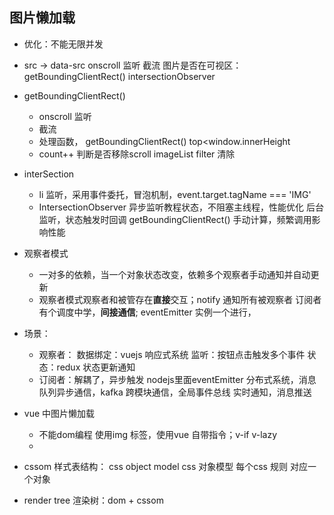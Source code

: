 ## 图片懒加载
- 优化：不能无限并发
- src -> data-src
  onscroll 监听 
  截流
  图片是否在可视区：
    getBoundingClientRect()
    intersectionObserver

- getBoundingClientRect()
  - onscroll 监听
  - 截流
  - 处理函数， getBoundingClientRect() top<window.innerHeight
  - count++ 判断是否移除scroll imageList filter 清除

- interSection
  - li 监听，采用事件委托，冒泡机制，event.target.tagName === 'IMG'
  - IntersectionObserver 异步监听教程状态，不阻塞主线程，性能优化
    后台监听，状态触发时回调
    getBoundingClientRect() 手动计算，频繁调用影响性能
- 观察者模式
  - 一对多的依赖，当一个对象状态改变，依赖多个观察者手动通知并自动更新
  - 观察者模式观察者和被管存在**直接**交互；notify 通知所有被观察者
    订阅者有个调度中学，**间接通信**; eventEmitter 实例一个进行，
- 场景：
  - 观察者：
    数据绑定：vuejs 响应式系统
    监听：按钮点击触发多个事件
    状态：redux 状态更新通知
  - 订阅者：解耦了，异步触发
    nodejs里面eventEmitter
    分布式系统，消息队列异步通信，kafka
    跨模块通信，全局事件总线
    实时通知，消息推送
    
    
- vue 中图片懒加载
  - 不能dom编程 使用img 标签，使用vue 自带指令；v-if v-lazy
  - 
- cssom 样式表结构： css object model css 对象模型
  每个css 规则 对应一个对象
- render tree 渲染树：dom + cssom 